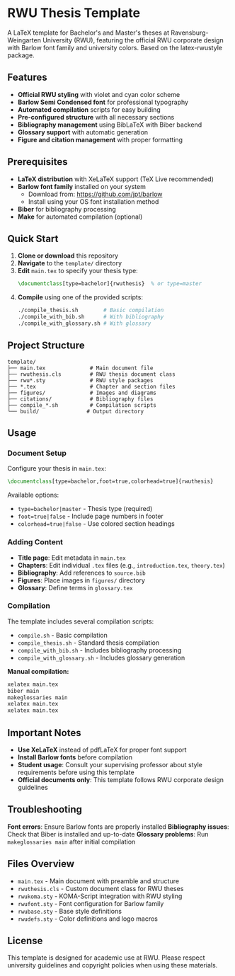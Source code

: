 # RWU Thesis Template

A LaTeX template for Bachelor's and Master's theses at Ravensburg-Weingarten University (RWU), featuring the official RWU corporate design with Barlow font family and university colors. Based on the latex-rwustyle package.

## Features

- **Official RWU styling** with violet and cyan color scheme
- **Barlow Semi Condensed font** for professional typography
- **Automated compilation** scripts for easy building
- **Pre-configured structure** with all necessary sections
- **Bibliography management** using BibLaTeX with Biber backend
- **Glossary support** with automatic generation
- **Figure and citation management** with proper formatting

## Prerequisites

- **LaTeX distribution** with XeLaTeX support (TeX Live recommended)
- **Barlow font family** installed on your system
  - Download from: https://github.com/jpt/barlow
  - Install using your OS font installation method
- **Biber** for bibliography processing
- **Make** for automated compilation (optional)

## Quick Start

1. **Clone or download** this repository
2. **Navigate** to the `template/` directory
3. **Edit** `main.tex` to specify your thesis type:
   ```latex
   \documentclass[type=bachelor]{rwuthesis}  % or type=master
   ```
4. **Compile** using one of the provided scripts:
   ```bash
   ./compile_thesis.sh        # Basic compilation
   ./compile_with_bib.sh      # With bibliography
   ./compile_with_glossary.sh # With glossary
   ```

## Project Structure

```
template/
├── main.tex              # Main document file
├── rwuthesis.cls         # RWU thesis document class
├── rwu*.sty              # RWU style packages
├── *.tex                 # Chapter and section files
├── figures/              # Images and diagrams
├── citations/            # Bibliography files
├── compile_*.sh          # Compilation scripts
└── build/               # Output directory
```

## Usage

### Document Setup

Configure your thesis in `main.tex`:
```latex
\documentclass[type=bachelor,foot=true,colorhead=true]{rwuthesis}
```

Available options:
- `type=bachelor|master` - Thesis type (required)
- `foot=true|false` - Include page numbers in footer
- `colorhead=true|false` - Use colored section headings

### Adding Content

- **Title page**: Edit metadata in `main.tex`
- **Chapters**: Edit individual `.tex` files (e.g., `introduction.tex`, `theory.tex`)
- **Bibliography**: Add references to `source.bib`
- **Figures**: Place images in `figures/` directory
- **Glossary**: Define terms in `glossary.tex`

### Compilation

The template includes several compilation scripts:

- `compile.sh` - Basic compilation
- `compile_thesis.sh` - Standard thesis compilation
- `compile_with_bib.sh` - Includes bibliography processing
- `compile_with_glossary.sh` - Includes glossary generation

**Manual compilation:**
```bash
xelatex main.tex
biber main
makeglossaries main
xelatex main.tex
xelatex main.tex
```

## Important Notes

- **Use XeLaTeX** instead of pdfLaTeX for proper font support
- **Install Barlow fonts** before compilation
- **Student usage**: Consult your supervising professor about style requirements before using this template
- **Official documents only**: This template follows RWU corporate design guidelines

## Troubleshooting

**Font errors**: Ensure Barlow fonts are properly installed
**Bibliography issues**: Check that Biber is installed and up-to-date
**Glossary problems**: Run `makeglossaries main` after initial compilation

## Files Overview

- `main.tex` - Main document with preamble and structure
- `rwuthesis.cls` - Custom document class for RWU theses
- `rwukoma.sty` - KOMA-Script integration with RWU styling
- `rwufont.sty` - Font configuration for Barlow family
- `rwubase.sty` - Base style definitions
- `rwudefs.sty` - Color definitions and logo macros

## License

This template is designed for academic use at RWU. Please respect university guidelines and copyright policies when using these materials.